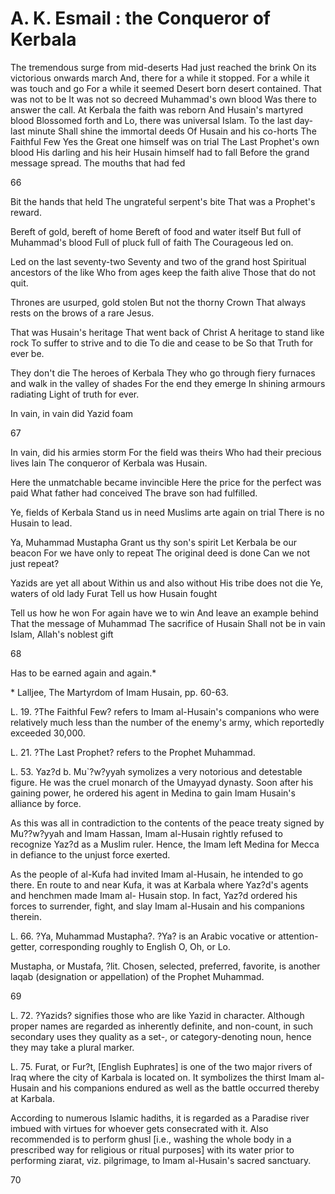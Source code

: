 A. K. Esmail : the Conqueror of Kerbala
=======================================

The tremendous surge from mid-deserts
Had just reached the brink
On its victorious onwards march
And, there for a while it stopped.
For a while it was touch and go
For a while it seemed
Desert born desert contained.
That was not to be
It was not so decreed
Muhammad's own blood
Was there to answer the call.
At Kerbala the faith was reborn
And Husain's martyred blood
Blossomed forth and
Lo, there was universal Islam.
To the last day-last minute
Shall shine the immortal deeds
Of Husain and his co-horts
The Faithful Few
Yes the Great one himself was on trial
The Last Prophet's own blood
His darling and his heir
Husain himself had to fall
Before the grand message spread.
The mouths that had fed


66

Bit the hands that held The ungrateful serpent's bite That was a
Prophet's reward.

Bereft of gold, bereft of home Bereft of food and water itself But full
of Muhammad's blood Full of pluck full of faith The Courageous led on.

Led on the last seventy-two Seventy and two of the grand host Spiritual
ancestors of the like Who from ages keep the faith alive Those that do
not quit.

Thrones are usurped, gold stolen But not the thorny Crown That always
rests on the brows of a rare Jesus.

That was Husain's heritage That went back of Christ A heritage to stand
like rock To suffer to strive and to die To die and cease to be So that
Truth for ever be.

They don't die The heroes of Kerbala They who go through fiery furnaces
and walk in the valley of shades For the end they emerge In shining
armours radiating Light of truth for ever.

In vain, in vain did Yazid foam

67

In vain, did his armies storm For the field was theirs Who had their
precious lives lain The conqueror of Kerbala was Husain.

Here the unmatchable became invincible Here the price for the perfect
was paid What father had conceived The brave son had fulfilled.

Ye, fields of Kerbala Stand us in need Muslims arte again on trial
There is no Husain to lead.

Ya, Muhammad Mustapha Grant us thy son's spirit Let Kerbala be our
beacon For we have only to repeat The original deed is done Can we not
just repeat?

Yazids are yet all about Within us and also without His tribe does not
die Ye, waters of old lady Furat Tell us how Husain fought

Tell us how he won
For again have we to win
And leave an example behind
That the message of Muhammad
The sacrifice of Husain
Shall not be in vain
Islam, Allah's noblest gift


68

Has to be earned again and again.\*

\* Lalljee, The Martyrdom of Imam Husain, pp. 60-63.

L. 19. ?The Faithful Few? refers to Imam al-Husain's companions who
were relatively much less than the number of the enemy's army, which
reportedly exceeded 30,000.

L. 21. ?The Last Prophet? refers to the Prophet Muhammad.

L. 53. Yaz?d b. Mu\`?w?yyah symolizes a very notorious and detestable
figure. He was the cruel monarch of the Umayyad dynasty. Soon after his
gaining power, he ordered his agent in Medina to gain Imam Husain's
alliance by force.

As this was all in contradiction to the contents of the peace treaty
signed by Mu??w?yyah and Imam Hassan, Imam al-Husain rightly refused to
recognize Yaz?d as a Muslim ruler. Hence, the Imam left Medina for Mecca
in defiance to the unjust force exerted.

As the people of al-Kufa had invited Imam al-Husain, he intended to go
there. En route to and near Kufa, it was at Karbala where Yaz?d's agents
and henchmen made Imam al- Husain stop. In fact, Yaz?d ordered his
forces to surrender, fight, and slay Imam al-Husain and his companions
therein.

L. 66. ?Ya, Muhammad Mustapha?. ?Ya? is an Arabic vocative or
attention-getter, corresponding roughly to English O, Oh, or Lo.

Mustapha, or Mustafa, ?lit. Chosen, selected, preferred, favorite, is
another laqab (designation or appellation) of the Prophet Muhammad.

69

L. 72. ?Yazids? signifies those who are like Yazid in character.
Although proper names are regarded as inherently definite, and
non-count, in such secondary uses they quality as a set-, or
category-denoting noun, hence they may take a plural marker.

L. 75. Furat, or Fur?t, [English Euphrates] is one of the two major
rivers of Iraq where the city of Karbala is located on. It symbolizes
the thirst Imam al-Husain and his companions endured as well as the
battle occurred thereby at Karbala.

According to numerous Islamic hadiths, it is regarded as a Paradise
river imbued with virtues for whoever gets consecrated with it. Also
recommended is to perform ghusl [i.e., washing the whole body in a
prescribed way for religious or ritual purposes] with its water prior to
performing ziarat, viz. pilgrimage, to Imam al-Husain's sacred
sanctuary.


70


